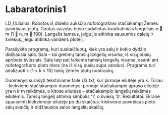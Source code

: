 # Labaratorinis1
LD_14.Salos.
Robotas iš didelio aukščio nufotografavo stačiakampį Žemės paviršiaus plotą. Gautas vaizdas buvo sudalintas kvadratiniais langeliais n  m (1  n, m  100). Langelis tamsus, jeigu jis atitinka sausumos dalelę ir šviesus, jeigu atitinka vandens plotelį. 

Parašykite programą, kuri suskaičiuotų, kiek yra salų ir kokio dydžio didžiausia sala. Sala – tai gretimų tamsių langelių visuma, iš visų pusių apribota šviesiais. Sala taip pat laikoma tamsių langelių visuma, esanti ant nufotografuoto ploto ribos (ne iš visų pusių supa vanduo). 
Programa turi analizuoti k (1 < k < 10) tokių žemės plotų nuotraukų. 

Duomenys surašyti tekstiniame faile U3.txt, kur pirmoje eilutėje yra k. Toliau – kiekvieno stačiakampio duomenys: pirmoje stačiakampio aprašo eilutėje yra n ir m reikšmės, o kitose eilutėse – stačiakampio langelių reikšmės eilutėmis. Tamsų langelį atitinka simbolis ‘1’, o šviesų ‘0‘. 
Rezultatai. Ekrane spausdinti kiekvienoje eilutėje po du skaičius: kiekvieno paviršiaus ploto salų skaičių ir didžiausios salos langelių skaičių
